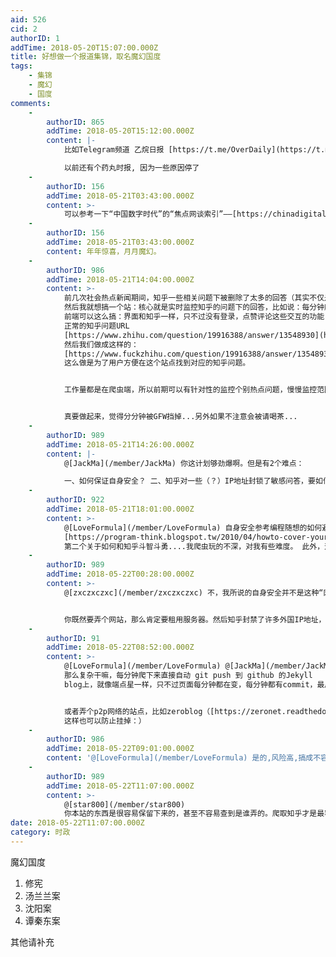 ```yaml
---
aid: 526
cid: 2
authorID: 1
addTime: 2018-05-20T15:07:00.000Z
title: 好想做一个报道集锦，取名魔幻国度
tags:
    - 集锦
    - 魔幻
    - 国度
comments:
    -
        authorID: 865
        addTime: 2018-05-20T15:12:00.000Z
        content: |-
            比如Telegram频道 乙烷日报 [https://t.me/OverDaily](https://t.me/OverDaily)

            以前还有个药丸时报, 因为一些原因停了
    -
        authorID: 156
        addTime: 2018-05-21T03:43:00.000Z
        content: >-
            可以参考一下“中国数字时代”的“焦点网谈索引”——[https://chinadigitaltimes.net/space/焦点网谈索引](https://chinadigitaltimes.net/space/%E7%84%A6%E7%82%B9%E7%BD%91%E8%B0%88%E7%B4%A2%E5%BC%95)
    -
        authorID: 156
        addTime: 2018-05-21T03:43:00.000Z
        content: 年年惊喜，月月魔幻。
    -
        authorID: 986
        addTime: 2018-05-21T14:04:00.000Z
        content: >-
            前几次社会热点新闻期间，知乎一些相关问题下被删除了太多的回答（其实不仅是热点新闻的问题下，不过这里只讨论这个）
            然后我就想搞一个站：核心就是实时监控知乎的问题下的回答，比如说：每分钟爬取一遍所有回答，然后备份下来。
            前端可以这么搞：界面和知乎一样，只不过没有登录，点赞评论这些交互的功能（只能浏览器）。 URL可以搞的和知乎一样，除了域名不一样。比如：
            正常的知乎问题URL
            [https://www.zhihu.com/question/19916388/answer/13548930](https://www.zhihu.com/question/19916388/answer/13548930)
            然后我们做成这样的：
            [https://www.fuckzhihu.com/question/19916388/answer/13548930](https://www.fuckzhihu.com/question/19916388/answer/13548930)
            这么做是为了用户方便在这个站点找到对应的知乎问题。


            工作量都是在爬虫端，所以前期可以有针对性的监控个别热点问题，慢慢监控范围变大...


            真要做起来，觉得分分钟被GFW挡掉...另外如果不注意会被请喝茶...
    -
        authorID: 989
        addTime: 2018-05-21T14:26:00.000Z
        content: |-
            @[JackMa](/member/JackMa) 你这计划够劲爆啊。但是有2个难点：

            一、如何保证自身安全？ 二、知乎对一些（？）IP地址封锁了敏感问答，要如何安全的访问？
    -
        authorID: 922
        addTime: 2018-05-21T18:01:00.000Z
        content: >-
            @[LoveFormula](/member/LoveFormula) 自身安全参考编程随想的如何避免被跨省系列
            [https://program-think.blogspot.tw/2010/04/howto-cover-your-tracks-0.html?m=1#index](https://program-think.blogspot.tw/2010/04/howto-cover-your-tracks-0.html?m=1#index)
            第二个关于如何和知乎斗智斗勇....我爬虫玩的不深，对我有些难度。 此外，这个站点不打算搞。想法放出来看有没有感兴趣的。
    -
        authorID: 989
        addTime: 2018-05-22T00:28:00.000Z
        content: >-
            @[zxczxczxc](/member/zxczxczxc) 不，我所说的自身安全并不是这种“网友”级别的防御。


            你既然要弄个网站，那么肯定要租用服务器。然后知乎封禁了许多外国IP地址，尤其是机房。那么就得想点别的办法去爬知乎，比如假手机号什么的。你需要保证中间每个步骤都没有暴露你自己身份的错误。
    -
        authorID: 91
        addTime: 2018-05-22T08:52:00.000Z
        content: >-
            @[LoveFormula](/member/LoveFormula) @[JackMa](/member/JackMa)
            那么复杂干嘛，每分钟爬下来直接自动 git push 到 github 的Jekyll
            blog上，就像端点星一样，只不过页面每分钟都在变，每分钟都有commit，最后域名跳转就是了。


            或者弄个p2p网络的站点，比如zeroblog（[https://zeronet.readthedocs.io/en/latest/using\_zeronet/sample\_sites/#zeroblog）](https://zeronet.readthedocs.io/en/latest/using_zeronet/sample_sites/#zeroblog%EF%BC%89)
            这样也可以防止挂掉：）
    -
        authorID: 986
        addTime: 2018-05-22T09:01:00.000Z
        content: '@[LoveFormula](/member/LoveFormula) 是的,风险高,搞成不容易'
    -
        authorID: 989
        addTime: 2018-05-22T11:07:00.000Z
        content: >-
            @[star800](/member/star800)
            你本站的东西是很容易保留下来的，甚至不容易查到是谁弄的。爬取知乎才是最容易暴露的步骤。
date: 2018-05-22T11:07:00.000Z
category: 时政
---
```


魔幻国度

1.  修宪
2.  汤兰兰案
3.  沈阳案
4.  谭秦东案

其他请补充

